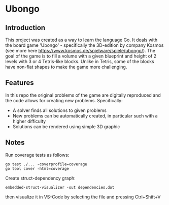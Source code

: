 # Ubongo

## Introduction

This project was created as a way to learn the language Go. It deals with the board game 'Ubongo' - specifically the 3D-edition by company Kosmos (see more here <https://www.kosmos.de/spielware/spiele/ubongo/>).
The goal of the game is to fill a volume with a given blueprint and height of 2 levels with 3 or 4 Tetris-like blocks. Unlike in Tetris, some of the blocks have non-flat shapes to make the game more challenging.

## Features

In this repo the original problems of the game are digitally reproduced and the code allows for creating new problems. Specifically:

- A solver finds all solutions to given problems
- New problems can be automatically created, in particular such with a higher difficulty
- Solutions can be rendered using simple 3D graphic

## Notes

Run coverage tests as follows:

```text
go test ./... -coverprofile=coverage
go tool cover -html=coverage
```

Create struct-dependency graph:

```text
embedded-struct-visualizer -out dependencies.dot
```

then visualize it in VS-Code by selecting the file and pressing Ctrl+Shift+V

